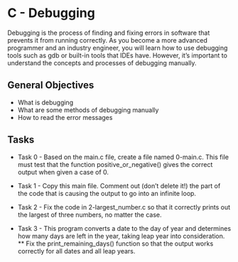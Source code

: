 # C - Debugging
Debugging is the process of finding and fixing errors in software that prevents it from running correctly. As you become a more advanced programmer and an industry engineer, you will learn how to use debugging tools such as gdb or built-in tools that IDEs have. However, it’s important to understand the concepts and processes of debugging manually.

## General Objectives
* What is debugging
* What are some methods of debugging manually
* How to read the error messages

## Tasks
* Task 0 - Based on the main.c file, create a file named 0-main.c. This file must test that the function positive_or_negative() gives the correct output when given a case of 0.

* Task 1 - Copy this main file. Comment out (don’t delete it!) the part of the code that is causing the output to go into an infinite loop.

* Task 2 - Fix the code in 2-largest_number.c so that it correctly prints out the largest of three numbers, no matter the case.

* Task 3 - This program converts a date to the day of year and determines how many days are left in the year, taking leap year into consideration.
** Fix the print_remaining_days() function so that the output works correctly for all dates and all leap years.
